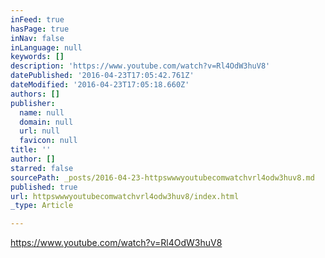 ```yaml
---
inFeed: true
hasPage: true
inNav: false
inLanguage: null
keywords: []
description: 'https://www.youtube.com/watch?v=Rl4OdW3huV8'
datePublished: '2016-04-23T17:05:42.761Z'
dateModified: '2016-04-23T17:05:18.660Z'
authors: []
publisher:
  name: null
  domain: null
  url: null
  favicon: null
title: ''
author: []
starred: false
sourcePath: _posts/2016-04-23-httpswwwyoutubecomwatchvrl4odw3huv8.md
published: true
url: httpswwwyoutubecomwatchvrl4odw3huv8/index.html
_type: Article

---
```

https://www.youtube.com/watch?v=Rl4OdW3huV8